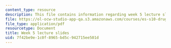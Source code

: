 ```yaml
---
content_type: resource
description: This file contains information regarding week 5 lecture slides.
file: https://ol-ocw-studio-app-qa.s3.amazonaws.com/courses/es-s10-drugs-and-the-brain-spring-2013/7f42be9e1c0f8965bd5c942715ee501d_MITES_S10S13_Week5.pdf
file_type: application/pdf
resourcetype: Document
title: Week 5 lecture slides
uid: 7f42be9e-1c0f-8965-bd5c-942715ee501d
---
```

